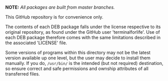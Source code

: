 **NOTE:** _All packages are built from master branches._

This GitHub repository is for convenience only.

The contents of each DEB package falls under the license respective to its original repository, as found under the GitHub user 'terminalforlife'. Use of each DEB package therefore comes with the same limitations described in the associated 'LICENSE' file.

Some versions of programs within this directory may not be the latest version available up one level, but the user may decide to install them manually. If you do, `/usr/bin/` is the intended (but not required) destination, so ensure correct and safe permissions and ownship attributes of all transferred files.
